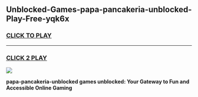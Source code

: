 
## Unblocked-Games-papa-pancakeria-unblocked-Play-Free-yqk6x
<h3>
<a href="https://premium76.site?title=papa-pancakeria-unblocked&ref=21A">CLICK TO PLAY</a></h3>
<hr>

<h3>
<a href="https://premium76.site?title=papa-pancakeria-unblocked&ref=21A">CLICK 2 PLAY</a>
  
</h3>

<a href="https://premium76.site?title=papa-pancakeria-unblocked&ref=21A"><img src="https://clearcache.store/games.png"></a>


**papa-pancakeria-unblocked games unblocked: Your Gateway to Fun and Accessible Online Gaming**
